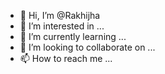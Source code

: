 - 👋 Hi, I’m @Rakhijha
- 👀 I’m interested in ...
- 🌱 I’m currently learning ...
- 💞️ I’m looking to collaborate on ...
- 📫 How to reach me ...

<!---
Aanujha/Aanujha is a ✨ special ✨ repository because its `README.md` (this file) appears on your GitHub profile.
You can click the Preview link to take a look at your changes.
--->
